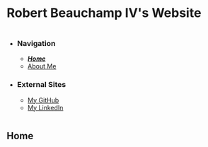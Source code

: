 # Robert Beauchamp IV's Website
```markdown
```
- ### **Navigation**
  - [_**Home**_](index.md)  
  - [About Me](about.md) 
  
- ### **External Sites**
  - [My GitHub](https://github.com/RobertBeauchampIV) 
  - [My LinkedIn](https://www.linkedin.com/in/robertbeauchamp/)
  
```markdown
```

## Home

```markdown
```
